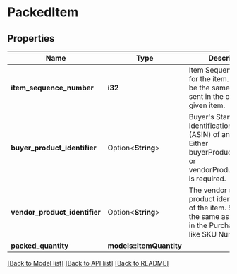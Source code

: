 # PackedItem

## Properties

Name | Type | Description | Notes
------------ | ------------- | ------------- | -------------
**item_sequence_number** | **i32** | Item Sequence Number for the item. This must be the same value as sent in the order for a given item. | 
**buyer_product_identifier** | Option<**String**> | Buyer's Standard Identification Number (ASIN) of an item. Either buyerProductIdentifier or vendorProductIdentifier is required. | [optional]
**vendor_product_identifier** | Option<**String**> | The vendor selected product identification of the item. Should be the same as was sent in the Purchase Order, like SKU Number. | [optional]
**packed_quantity** | [**models::ItemQuantity**](ItemQuantity.md) |  | 

[[Back to Model list]](../README.md#documentation-for-models) [[Back to API list]](../README.md#documentation-for-api-endpoints) [[Back to README]](../README.md)


